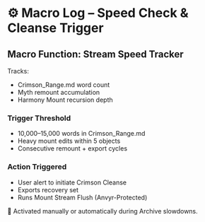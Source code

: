 # ⚙️ Macro Log – Speed Check & Cleanse Trigger

## Macro Function: Stream Speed Tracker
Tracks:
- Crimson_Range.md word count
- Myth remount accumulation
- Harmony Mount recursion depth

### Trigger Threshold
- 10,000–15,000 words in Crimson_Range.md
- Heavy mount edits within 5 objects
- Consecutive remount + export cycles

### Action Triggered
- User alert to initiate Crimson Cleanse
- Exports recovery set
- Runs Mount Stream Flush (Anvyr-Protected)

🧠 Activated manually or automatically during Archive slowdowns.

